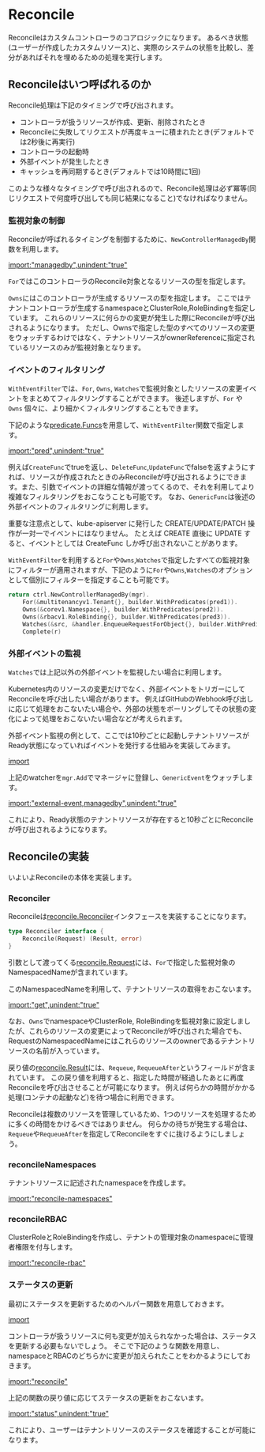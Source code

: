 # Reconcile

Reconcileはカスタムコントローラのコアロジックになります。
あるべき状態(ユーザーが作成したカスタムリソース)と、実際のシステムの状態を比較し、差分があればそれを埋めるための処理を実行します。

## Reconcileはいつ呼ばれるのか

Reconcile処理は下記のタイミングで呼び出されます。

* コントローラが扱うリソースが作成、更新、削除されたとき
* Reconcileに失敗してリクエストが再度キューに積まれたとき(デフォルトでは2秒後に再実行)
* コントローラの起動時
* 外部イベントが発生したとき
* キャッシュを再同期するとき(デフォルトでは10時間に1回)

このような様々なタイミングで呼び出されるので、Reconcile処理は必ず冪等(同じリクエストで何度呼び出しても同じ結果になること)でなければなりません。

### 監視対象の制御

Reconcileが呼ばれるタイミングを制御するために、`NewControllerManagedBy`関数を利用します。

[import:"managedby",unindent:"true"](../../codes/tenant/controllers/tenant_controller.go)

`For`ではこのコントローラのReconcile対象となるリソースの型を指定します。

`Owns`にはこのコントローラが生成するリソースの型を指定します。
ここではテナントコントローラが生成するnamespaceとClusterRole,RoleBindingを指定しています。
これらのリソースに何らかの変更が発生した際にReconcileが呼び出されるようになります。
ただし、Ownsで指定した型のすべてのリソースの変更をウォッチするわけではなく、テナントリソースがownerReferenceに指定されているリソースのみが監視対象となります。

### イベントのフィルタリング

`WithEventFilter`では、`For`, `Owns`, `Watches`で監視対象としたリソースの変更イベントをまとめてフィルタリングすることができます。
後述しますが、`For` や `Owns` 個々に、より細かくフィルタリングすることもできます。

下記のような[predicate.Funcs](https://pkg.go.dev/sigs.k8s.io/controller-runtime/pkg/predicate?tab=doc#Funcs)を用意して、`WithEventFilter`関数で指定します。

[import:"pred",unindent:"true"](../../codes/tenant/controllers/tenant_controller.go)

例えば`CreateFunc`でtrueを返し、`DeleteFunc`,`UpdateFunc`でfalseを返すようにすれば、リソースが作成されたときのみReconcileが呼び出されるようにできます。また、引数でイベントの詳細な情報が渡ってくるので、それを利用してより複雑なフィルタリングをおこなうことも可能です。
なお、`GenericFunc`は後述の外部イベントのフィルタリングに利用します。

重要な注意点として、kube-apiserver に発行した CREATE/UPDATE/PATCH 操作が一対一でイベントにはなりません。
たとえば CREATE 直後に UPDATE すると、イベントとしては CreateFunc しか呼び出されないことがあります。

`WithEventFilter`を利用すると`For`や`Owns`,`Watches`で指定したすべての監視対象にフィルターが適用されますが、下記のように`For`や`Owns`,`Watches`のオプションとして個別にフィルターを指定することも可能です。

```go
return ctrl.NewControllerManagedBy(mgr).
	For(&multitenancyv1.Tenant{}, builder.WithPredicates(pred1)).
	Owns(&corev1.Namespace{}, builder.WithPredicates(pred2)).
	Owns(&rbacv1.RoleBinding{}, builder.WithPredicates(pred3)).
	Watches(&src, &handler.EnqueueRequestForObject{}, builder.WithPredicates(pred4)).
	Complete(r)
```

### 外部イベントの監視

`Watches`では上記以外の外部イベントを監視したい場合に利用します。

Kubernetes内のリソースの変更だけでなく、外部イベントをトリガーにしてReconcileを呼び出したい場合があります。
例えばGitHubのWebhook呼び出しに応じて処理をおこないたい場合や、外部の状態をポーリングしてその状態の変化によって処理をおこないたい場合などが考えられます。

外部イベント監視の例として、ここでは10秒ごとに起動しテナントリソースがReady状態になっていればイベントを発行する仕組みを実装してみます。

[import](../../codes/tenant/controllers/external_event.go)

上記のwatcherを`mgr.Add`でマネージャに登録し、`GenericEvent`をウォッチします。

[import:"external-event,managedby",unindent:"true"](../../codes/tenant/controllers/tenant_controller.go)

これにより、Ready状態のテナントリソースが存在すると10秒ごとにReconcileが呼び出されるようになります。

## Reconcileの実装

いよいよReconcileの本体を実装します。

### Reconciler

Reconcileは[reconcile.Reconciler](https://pkg.go.dev/sigs.k8s.io/controller-runtime/pkg/reconcile?tab=doc#Reconciler)インタフェースを実装することになります。

```go
type Reconciler interface {
	Reconcile(Request) (Result, error)
}
```

引数として渡ってくる[reconcile.Request](https://pkg.go.dev/sigs.k8s.io/controller-runtime/pkg/reconcile?tab=doc#Request)には、`For`で指定した監視対象のNamespacedNameが含まれています。

このNamespacedNameを利用して、テナントリソースの取得をおこないます。

[import:"get",unindent:"true"](../../codes/tenant/controllers/tenant_controller.go)

なお、`Owns`でnamespaceやClusterRole, RoleBindingを監視対象に設定しましたが、これらのリソースの変更によってReconcileが呼び出された場合でも、RequestのNamespacedNameにはこれらのリソースのownerであるテナントリソースの名前が入っています。

戻り値の[reconcile.Result](https://pkg.go.dev/sigs.k8s.io/controller-runtime/pkg/reconcile?tab=doc#Result)には、`Requeue`, `RequeueAfter`というフィールドが含まれています。
この戻り値を利用すると、指定した時間が経過したあとに再度Reconcileを呼び出させることが可能になります。
例えば何らかの時間がかかる処理(コンテナの起動など)を待つ場合に利用できます。

Reconcileは複数のリソースを管理しているため、1つのリソースを処理するために多くの時間をかけるべきではありません。
何らかの待ちが発生する場合は、`Requeue`や`RequeueAfter`を指定してReconcileをすぐに抜けるようにしましょう。

### reconcileNamespaces

テナントリソースに記述されたnamespaceを作成します。

[import:"reconcile-namespaces"](../../codes/tenant/controllers/tenant_controller.go)

### reconcileRBAC

ClusterRoleとRoleBindingを作成し、テナントの管理対象のnamespaceに管理者権限を付与します。

[import:"reconcile-rbac"](../../codes/tenant/controllers/tenant_controller.go)

### ステータスの更新

最初にステータスを更新するためのヘルパー関数を用意しておきます。

[import](../../codes/tenant/controllers/status.go)

コントローラが扱うリソースに何も変更が加えられなかった場合は、ステータスを更新する必要もないでしょう。
そこで下記のような関数を用意し、namespaceとRBACのどちらかに変更が加えられたことをわかるようにしておきます。

[import:"reconcile"](../../codes/tenant/controllers/tenant_controller.go)

上記の関数の戻り値に応じてステータスの更新をおこないます。

[import:"status",unindent:"true"](../../codes/tenant/controllers/tenant_controller.go)

これにより、ユーザーはテナントリソースのステータスを確認することが可能になります。
